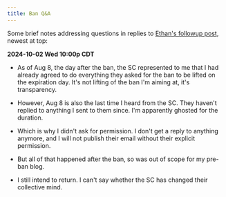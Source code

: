 ```yaml
---
title: Ban Q&A
---
```

Some brief notes addressing questions in replies to [Ethan's followup post](https://discuss.python.org/t/shedding-light-on-a-three-month-suspension/66337), newest at top:

**2024-10-02 Wed 10:00p CDT**

- As of Aug 8, the day after the ban, the SC represented to me that I had already agreed to do everything they asked for the ban to be lifted on the expiration day. It's not lifting of the ban I'm aiming at, it's transparency.

- However, Aug 8 is also the last time I heard from the SC. They haven't replied to anything I sent to them since. I'm apparently ghosted for the duration.

- Which is why I didn't ask for permission. I don't get a reply to anything anymore, and I will not publish their email without their explicit permission.

- But all of that happened after the ban, so was out of scope for my pre-ban blog.

- I still intend to return. I can't say whether the SC has changed their collective mind.
